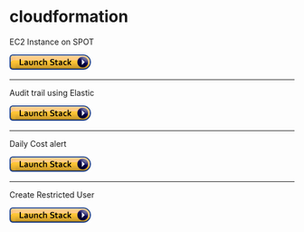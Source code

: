 # cloudformation
EC2 Instance on SPOT

<a href="https://console.aws.amazon.com/cloudformation/home?region=us-east-1#/stacks/new?stackName=training&templateURL=https://datameetgeobk.s3.amazonaws.com/cftemplates/LinuxInstance.template">
 <img src="cls.png" width="144" height="27" />
</a>

<hr>

Audit trail using Elastic

<a href="https://console.aws.amazon.com/cloudformation/home?region=us-east-1#/stacks/new?stackName=training&templateURL=https://datameetgeobk.s3.amazonaws.com/cftemplates/audit_trail_combined4.yaml.txt">
 <img src="cls.png" width="144" height="27" />
</a>

<hr>

Daily Cost alert

<a href="https://console.aws.amazon.com/cloudformation/home?region=us-east-1#/stacks/new?stackName=training&templateURL=https://datameetgeobk.s3.amazonaws.com/cftemplates/daily_cost.yaml">
 <img src="cls.png" width="144" height="27" />
</a>

<hr>

Create Restricted User

<a href="https://console.aws.amazon.com/cloudformation/home?region=us-east-1#/stacks/new?stackName=training&templateURL=https://datameetgeobk.s3.amazonaws.com/cftemplates/restricted_user.yaml">
 <img src="cls.png" width="144" height="27" />
</a>
 
